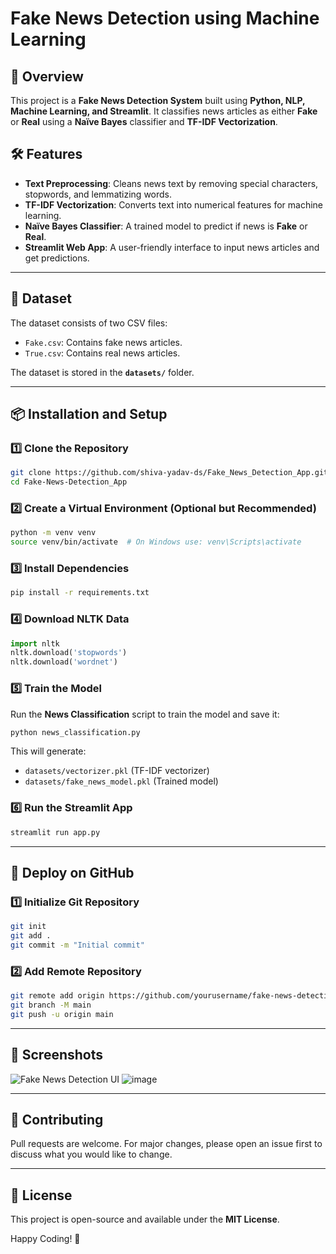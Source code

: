 # Fake News Detection using Machine Learning

## 📌 Overview
This project is a **Fake News Detection System** built using **Python, NLP, Machine Learning, and Streamlit**. It classifies news articles as either **Fake** or **Real** using a **Naïve Bayes** classifier and **TF-IDF Vectorization**.

## 🛠️ Features
- **Text Preprocessing**: Cleans news text by removing special characters, stopwords, and lemmatizing words.
- **TF-IDF Vectorization**: Converts text into numerical features for machine learning.
- **Naïve Bayes Classifier**: A trained model to predict if news is **Fake** or **Real**.
- **Streamlit Web App**: A user-friendly interface to input news articles and get predictions.

---

## 📂 Dataset
The dataset consists of two CSV files:
- `Fake.csv`: Contains fake news articles.
- `True.csv`: Contains real news articles.

The dataset is stored in the **`datasets/`** folder.

---

## 📦 Installation and Setup

### 1️⃣ Clone the Repository
```bash
git clone https://github.com/shiva-yadav-ds/Fake_News_Detection_App.git
cd Fake-News-Detection_App
```

### 2️⃣ Create a Virtual Environment (Optional but Recommended)
```bash
python -m venv venv
source venv/bin/activate  # On Windows use: venv\Scripts\activate
```

### 3️⃣ Install Dependencies
```bash
pip install -r requirements.txt
```

### 4️⃣ Download NLTK Data
```python
import nltk
nltk.download('stopwords')
nltk.download('wordnet')
```

### 5️⃣ Train the Model
Run the **News Classification** script to train the model and save it:
```bash
python news_classification.py
```

This will generate:
- `datasets/vectorizer.pkl` (TF-IDF vectorizer)
- `datasets/fake_news_model.pkl` (Trained model)

### 6️⃣ Run the Streamlit App
```bash
streamlit run app.py
```

---

## 🚀 Deploy on GitHub

### 1️⃣ Initialize Git Repository
```bash
git init
git add .
git commit -m "Initial commit"
```

### 2️⃣ Add Remote Repository
```bash
git remote add origin https://github.com/yourusername/fake-news-detection.git
git branch -M main
git push -u origin main
```

---

## 📸 Screenshots
![Fake News Detection UI](https://via.placeholder.com/800x400.png?text=Fake+News+Detection+UI)
![image](https://github.com/user-attachments/assets/85b61a4d-d355-4f88-b83c-7cc25f45c55b)


---

## 🤝 Contributing
Pull requests are welcome. For major changes, please open an issue first to discuss what you would like to change.

---

## 📜 License
This project is open-source and available under the **MIT License**.

Happy Coding! 🚀
